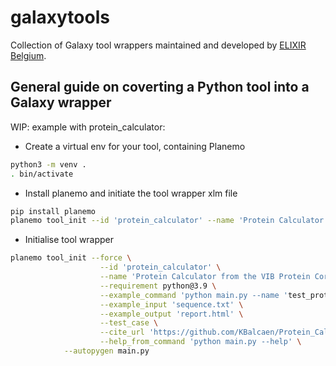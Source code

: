# galaxytools


Collection of Galaxy tool wrappers maintained and developed by [ELIXIR Belgium](https://www.elixir-belgium.org/).


## General guide on coverting a Python tool into a Galaxy wrapper

WIP: example with protein_calculator:

- Create a virtual env for your tool, containing Planemo

```sh
python3 -m venv .
. bin/activate
```

- Install planemo and initiate the tool wrapper xlm file
```sh
pip install planemo
planemo tool_init --id 'protein_calculator' --name 'Protein Calculator from the VIB Protein Core'
``` 

- Initialise tool wrapper
```sh
planemo tool_init --force \
                    --id 'protein_calculator' \
                    --name 'Protein Calculator from the VIB Protein Core' \
                    --requirement python@3.9 \
                    --example_command 'python main.py --name 'test_prot1' --sequence "LLLLLLEEEEEVVVVV"' \
                    --example_input 'sequence.txt' \
                    --example_output 'report.html' \
                    --test_case \
                    --cite_url 'https://github.com/KBalcaen/Protein_Calculator' \
                    --help_from_command 'python main.py --help' \
		    --autopygen main.py
```
